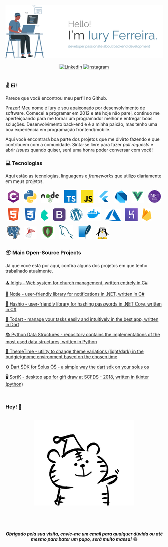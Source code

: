 <p align="center">
  <img alt="Iury Ferreira" alt="IuryFerreira" src="https://github.com/iuryferreira/iuryferreira/blob/master/.github/images/logo.svg" width="1000" />
</p>
<div align="center">
<a href="https://www.linkedin.com/in/iury-ferreira-68ba35130/" target="_blank"><img src="https://img.shields.io/badge/LinkedIn-%230077B5.svg?&style=flat-square&logo=linkedin&logoColor=white" alt="LinkedIn"></a>
<a href="https://www.instagram.com/iuryferreira__" target="_blank"><img src="https://img.shields.io/badge/Instagram-%23E4405F.svg?&style=flat-square&logo=instagram&logoColor=white" alt="Instagram"></a>

</div>
<br>

### ✌ Ei!

Parece que você encontrou meu perfil no Github. <br>

Prazer! Meu nome é Iury e sou apaixonado por desenvolvimento de software. Comecei a programar em 2012 e até hoje não parei, continuo me aperfeiçoando para me tornar um programador melhor e entregar boas soluções. Desenvolvimento back-end e é a minha paixão, mas tenho uma boa experiência em programação frontend/mobile.

Aqui você encontrará boa parte dos projetos que me divirto fazendo e que contribuem com a comunidade. Sinta-se livre para fazer *pull requests* e abrir *issues* quando quiser, será uma honra poder conversar com você!

### 💻 Tecnologias

Aqui estão as tecnologias, linguagens e *frameworks* que utilizo diariamente em meus projetos.


<img width="40"  src=".github/images/techs/csharp.svg" style="margin: 5px" alt="C#">
<img width="40"  style="margin: 5px" src=".github/images/techs/python.png" alt="Python">
<img width="60"  style="margin: 5px" src=".github/images/techs/nodejs.svg" alt="NodeJS">
<img width="40"  style="margin: 5px" src=".github/images/techs/typescript.jpeg" alt="TypeScript">
<img width="40"  style="margin: 5px" src=".github/images/techs/js.png" alt="JavaScript">
<img width="40"  style="margin: 5px" src=".github/images/techs/flutter.png" alt="Flutter">
<img width="40"  style="margin: 5px" src=".github/images/techs/dart.png" alt="Dart">
<img width="40"  style="margin: 5px" src=".github/images/techs/vue.svg" alt="Vue.js">
<img width="40"  style="margin: 5px" src=".github/images/techs/dotnet.png" alt=".NET">
<img width="40"  style="margin: 5px" src=".github/images/techs/html.svg" alt="HTML">
<img width="40"  style="margin: 5px" src=".github/images/techs/css.svg" alt="CSS">
<img width="25"  style="margin: 5px" src=".github/images/techs/bulma.png" alt="Bulma">
<img width="40"  style="margin: 5px" src=".github/images/techs/bootstrap.png" alt="Bootstrap">
<img width="40"  style="margin: 5px" src=".github/images/techs/wordpress.png" alt="WordPress">
<img width="45"  style="margin: 5px" src=".github/images/techs/docker.svg" alt="Docker">
<img width="50"  style="margin: 5px" src=".github/images/techs/azure.svg" alt="Azure">
<img width="40"  style="margin: 5px" src=".github/images/techs/heroku.png" alt="Heroku">
<img width="30"  style="margin: 5px" src=".github/images/techs/firebase.png" alt="Firebase">
<img width="40"  style="margin: 5px" src=".github/images/techs/postgres.png" alt="Postgres">
<img width="40"  style="margin: 5px" src=".github/images/techs/sqlserver.png" alt="Postgres">
<img width="45"  style="margin: 5px" src=".github/images/techs/mongo.png" alt="MongoDB">
<img width="45"  style="margin: 5px" src=".github/images/techs/mysql.png" alt="MongoDB">
<img width="45" style="margin: 5px" src=".github/images/techs/sqlite.png" alt="MongoDB">
<img width="40" style="margin: 5px" src=".github/images/techs/linux.png" alt="Linux">

<br>

### 📦 Main Open-Source Projects

Já que você está por aqui, confira alguns dos projetos em que tenho trabalhado atualmente.

[⛪ Idigis - Web system for church management, written entirely in C#](https://github.com/iuryferreira/idigis)

[🔔 Notie - user-friendly library for notifications in .NET, written in C#](https://github.com/iuryferreira/notie)

[🔐 Hashio - user-friendly library for hashing passwords in .NET Core, written in C#](https://github.com/iuryferreira/hashio)

[📝 Todart - manage your tasks easily and intuitively in the best app, written in Dart](https://github.com/iuryferreira/todart)

[📚 Python Data Structures - repository contains the implementations of the most used data structures, written in Python](https://github.com/iuryferreira/python-data-structures)

[🔆 ThemeTime - utility to change theme variations (light/dark) in the budgie/gnome environment based on the chosen time](https://github.com/iuryferreira/ttime)

[⚙ Dart SDK for Solus OS - a simple way the dart sdk on your solus os](https://github.com/iuryferreira/dart-solus-os)

[🖥 SortK - desktop app for gift draw at SCFDS - 2018, written in tkinter (python)](https://github.com/iuryferreira/sortk-desktop)

<br>

### Hey! 📢

<br>

<div align="center">

  <img alt="Iury Ferreira" alt="IuryFerreira" src="https://github.com/iuryferreira/iuryferreira/blob/master/.github/images/giphy.gif"/>
</div>

<br><br><br>

<div align="center">

***Obrigado pela sua visita, envie-me um email para qualquer dúvida ou até mesmo para bater um papo, será muito massa!*** 😄

</div>
